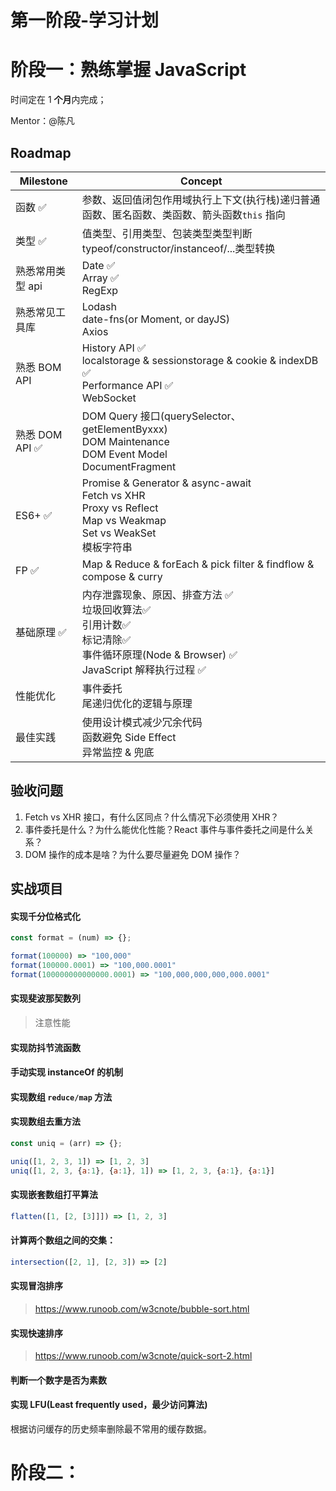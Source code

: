 # 第一阶段-学习计划

# 阶段一：熟练掌握 JavaScript

时间定在 1 **个月**内完成；

Mentor：@陈凡 

## Roadmap

| Milestone        | Concept                                                      |
| ---------------- | ------------------------------------------------------------ |
| 函数 ✅           | 参数、返回值闭包作用域执行上下文(执行栈)递归普通函数、匿名函数、类函数、箭头函数`this` 指向 |
| 类型 ✅           | 值类型、引用类型、包装类型类型判断typeof/constructor/instanceof/...类型转换 |
| 熟悉常用类型 api | Date ✅<br />Array ✅<br />RegExp                              |
| 熟悉常见工具库   | Lodash<br />date-fns(or Moment, or dayJS)<br />Axios         |
| 熟悉 BOM API     | History API ✅<br />localstorage & sessionstorage & cookie & indexDB ✅<br /> Performance API ✅<br />WebSocket |
| 熟悉 DOM API ✅   | DOM Query 接口(querySelector、getElementByxxx)<br />DOM Maintenance<br />DOM Event Model<br />DocumentFragment |
| ES6+ ✅           | Promise & Generator & async-await<br />Fetch vs XHR<br />Proxy vs Reflect<br />Map vs Weakmap<br />Set vs WeakSet<br />模板字符串 |
| FP ✅             | Map & Reduce & forEach & pick filter & findflow & compose & curry |
| 基础原理 ✅       | 内存泄露现象、原因、排查方法 ✅<br />垃圾回收算法✅<br />引用计数✅<br />标记清除✅<br />事件循环原理(Node & Browser) ✅<br />JavaScript 解释执行过程 ✅ |
| 性能优化         | 事件委托<br />尾递归优化的逻辑与原理                         |
| 最佳实践         | 使用设计模式减少冗余代码<br />函数避免 Side Effect<br />异常监控 & 兜底 |

## 验收问题

1. Fetch vs XHR 接口，有什么区同点？什么情况下必须使用 XHR？
2. 事件委托是什么？为什么能优化性能？React 事件与事件委托之间是什么关系？
3. DOM 操作的成本是啥？为什么要尽量避免 DOM 操作？

## 实战项目

#### 实现千分位格式化

```JavaScript
const format = (num) => {};

format(100000) => "100,000"
format(100000.0001) => "100,000.0001"
format(100000000000000.0001) => "100,000,000,000,000.0001"
```

#### 实现斐波那契数列

> 注意性能

#### 实现防抖节流函数

#### 手动实现 instanceOf 的机制

#### 实现数组 `reduce/map` 方法

#### 实现数组去重方法

```JavaScript
const uniq = (arr) => {};

uniq([1, 2, 3, 1]) => [1, 2, 3]
uniq([1, 2, 3, {a:1}, {a:1}, 1]) => [1, 2, 3, {a:1}, {a:1}]
```

#### 实现嵌套数组打平算法

```JavaScript
flatten([1, [2, [3]]]) => [1, 2, 3]
```

#### 计算两个数组之间的交集：

```JavaScript
intersection([2, 1], [2, 3]) => [2]
```

#### 实现冒泡排序

> https://www.runoob.com/w3cnote/bubble-sort.html

#### 实现快速排序

> https://www.runoob.com/w3cnote/quick-sort-2.html

#### 判断一个数字是否为素数

#### 实现 LFU(Least frequently used，最少访问算法) 

根据访问缓存的历史频率删除最不常用的缓存数据。

# 阶段二：